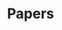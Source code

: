 ---
title: "Papers"
permalink: /papers/
layout: category
header:
  overlay_image: /assets/images/papers.jpg
  overlay_filter: 0.5 # 
taxonomy: papers
---